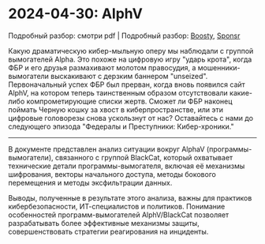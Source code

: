 # 2024-04-30: AlphV

Подробный разбор: смотри pdf | Подробный разбор: [Boosty](https://boosty.to/chronicles_security/posts/54927e20-7cf5-43d6-af54-56934a8e8fab), [Sponsr](https://sponsr.ru/chronicles_security/54461/AlphV/)

Какую драматическую кибер-мыльную оперу мы наблюдали с группой вымогателей Alpha. Это похоже на цифровую игру "ударь крота", когда ФБР и его друзья размахивают молотом правосудия, а мошенники-вымогатели выскакивают с дерзким баннером "unseized". Первоначальный успех ФБР был прерван, когда вновь появился сайт AlphV, на котором теперь таинственным образом отсутствовали какие-либо компрометирующие списки жертв. Сможет ли ФБР наконец поймать Черную кошку за хвост в киберпространстве, или эти цифровые головорезы снова ускользнут от нас? Оставайтесь с нами до следующего эпизода "Федералы и Преступники: Кибер-хроники."

-------

В документе представлен анализ ситуации вокруг AlphaV (программы-вымогатели), связанного с группой BlackCat, который охватывает технические детали программы-вымогателя, включая её механизмы шифрования, векторы начального доступа, методы бокового перемещения и методы эксфильтрации данных. 

Выводы, полученные в результате этого анализа, важны для практиков кибербезопасности, ИТ-специалистов и политиков. Понимание особенностей программ-вымогателей AlphV/BlackCat позволяет разрабатывать более эффективные механизмы защиты, совершенствовать стратегии реагирования на инциденты.

